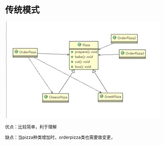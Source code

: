 # 传统模式

![](../../images/WX20200406-164932@2x.png)

优点：比较简单，利于理解

缺点：当pizza种类增加时，orderpizza类也需要做变更，

